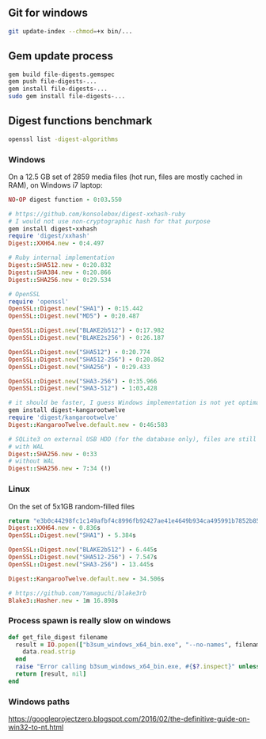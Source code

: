 ## Git for windows

```sh
git update-index --chmod=+x bin/...
```

## Gem update process

```sh
gem build file-digests.gemspec
gem push file-digests-...
gem install file-digests-...
sudo gem install file-digests-...
```

## Digest functions benchmark

```sh
openssl list -digest-algorithms
```

### Windows

On a 12.5 GB set of 2859 media files (hot run, files are mostly cached in RAM), on Windows i7 laptop:

```ruby
NO-OP digest function - 0:03.550

# https://github.com/konsolebox/digest-xxhash-ruby
# I would not use non-cryptographic hash for that purpose
gem install digest-xxhash
require 'digest/xxhash'
Digest::XXH64.new - 0:4.497

# Ruby internal implementation
Digest::SHA512.new - 0:20.832
Digest::SHA384.new - 0:20.866
Digest::SHA256.new - 0:29.534

# OpenSSL
require 'openssl'
OpenSSL::Digest.new("SHA1") - 0:15.442
OpenSSL::Digest.new("MD5") - 0:20.487

OpenSSL::Digest.new("BLAKE2b512") - 0:17.982
OpenSSL::Digest.new("BLAKE2s256") - 0:26.187

OpenSSL::Digest.new("SHA512") - 0:20.774
OpenSSL::Digest.new("SHA512-256") - 0:20.862
OpenSSL::Digest.new("SHA256") - 0:29.433

OpenSSL::Digest.new("SHA3-256") - 0:35.966
OpenSSL::Digest.new("SHA3-512") - 1:03.428

# it should be faster, I guess Windows implementation is not yet optimal
gem install digest-kangarootwelve
require 'digest/kangarootwelve'
Digest::KangarooTwelve.default.new - 0:46:583

# SQLite3 on external USB HDD (for the database only), files are still on SSD
# with WAL
Digest::SHA256.new - 0:33
# without WAL
Digest::SHA256.new - 7:34 (!)
```

### Linux

On the set of 5x1GB random-filled files

```ruby
return "e3b0c44298fc1c149afbf4c8996fb92427ae41e4649b934ca495991b7852b855" - 0.508s
Digest::XXH64.new - 0.836s
OpenSSL::Digest.new("SHA1") - 5.384s

OpenSSL::Digest.new("BLAKE2b512") - 6.445s
OpenSSL::Digest.new("SHA512-256") - 7.547s
OpenSSL::Digest.new("SHA3-256") - 13.445s

Digest::KangarooTwelve.default.new - 34.506s

# https://github.com/Yamaguchi/blake3rb
Blake3::Hasher.new - 1m 16.898s
```


### Process spawn is really slow on windows

```ruby
def get_file_digest filename
  result = IO.popen(["b3sum_windows_x64_bin.exe", "--no-names", filename]) do |data|
    data.read.strip
  end
  raise "Error calling b3sum_windows_x64_bin.exe, #{$?.inspect}" unless $?.success?
  return [result, nil]
end
```

### Windows paths
https://googleprojectzero.blogspot.com/2016/02/the-definitive-guide-on-win32-to-nt.html
